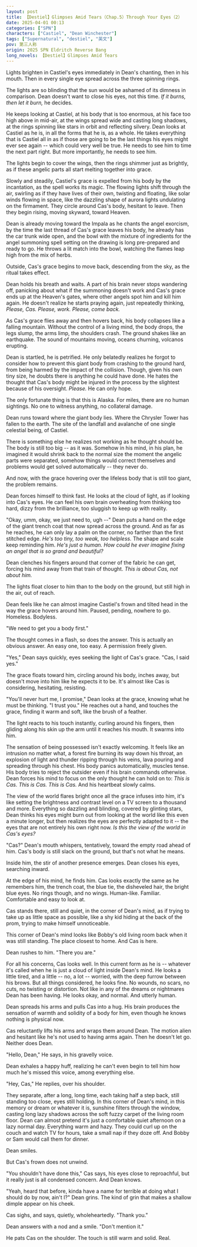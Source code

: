 ```yaml
---
layout: post
title: 【Destiel】Glimpses Amid Tears（Chap.5）Through Your Eyes（2）
date: 2025-04-01 00:13
categories: ["SPN"]
characters: ["Castiel", "Dean Winchester"]
tags: ["Supernatural", "destiel", "英文"]
pov: 第三人称
origin: 2025 SPN Eldritch Reverse Bang
long_novels: 【Destiel】Glimpses Amid Tears
---
```


Lights brighten in Castiel's eyes immediately in Dean's chanting, then in his mouth. Then in every single eye spread across the three spinning rings.

The lights are so blinding that the sun would be ashamed of its dimness in comparison. Dean doesn't want to close his eyes, not this time. *If it burns, then let it burn,* he decides.

He keeps looking at Castiel, at his body that is too enormous, at his face too high above in mid-air, at the wings spread wide and casting long shadows, at the rings spinning like stars in orbit and reflecting silvery. Dean looks at Castiel as he is, in all the forms that he is, as a whole. He takes everything that is Castiel all in as if those are going to be the last things his eyes might ever see again -- which could very well be true. He needs to see him to time the next part right. But more importantly, he needs to see him.

The lights begin to cover the wings, then the rings shimmer just as brightly, as if these angelic parts all start melting together into grace.

Slowly and steadily, Castiel's grace is expelled from his body by the incantation, as the spell works its magic. The flowing lights shift through the air, swirling as if they have lives of their own, twisting and floating, like solar winds flowing in space, like the dazzling shape of aurora lights undulating on the firmament. They circle around Cas's body, hesitant to leave. Then they begin rising, moving skyward, toward Heaven.

Dean is already moving toward the Impala as he chants the angel exorcism, by the time the last thread of Cas's grace leaves his body, he already has the car trunk wide open, and the bowl with the mixture of ingredients for the angel summoning spell setting on the drawing is long pre-prepared and ready to go. He throws a lit match into the bowl, watching the flames leap high from the mix of herbs.

Outside, Cas's grace begins to move back, descending from the sky, as the ritual takes effect.

Dean holds his breath and waits. A part of his brain never stops wandering off, panicking about what if the summoning doesn't work and Cas's grace ends up at the Heaven's gates, where other angels spot him and kill him again. He doesn't realize he starts praying again, just repeatedly thinking, *Please, Cas. Please, work. Please, come back.*

As Cas's grace flies away and then hovers back, his body collapses like a falling mountain. Without the control of a living mind, the body drops, the legs slump, the arms limp, the shoulders crash. The ground shakes like an earthquake. The sound of mountains moving, oceans churning, volcanos erupting.

Dean is startled, he is petrified. He only belatedly realizes he forgot to consider how to prevent this giant body from crashing to the ground hard, from being harmed by the impact of the collision. Though, given his own tiny size, he doubts there is anything he could have done. He hates the thought that Cas's body might be injured in the process by the slightest because of his oversight. *Please.* He can only hope.

The only fortunate thing is that this is Alaska. For miles, there are no human sightings. No one to witness anything, no collateral damage.

Dean runs toward where the giant body lies. Where the Chrysler Tower has fallen to the earth. The site of the landfall and avalanche of one single celestial being, of Castiel.

There is something else he realizes not working as he thought should be. The body is still too big -- as it was. Somehow in his mind, in his plan, he imagined it would shrink back to the normal size the moment the angelic parts were separated, somehow things would correct themselves and problems would get solved automatically -- they never do.

And now, with the grace hovering over the lifeless body that is still too giant, the problem remains.

Dean forces himself to think fast. He looks at the cloud of light, as if looking into Cas's eyes. He can feel his own brain overheating from thinking too hard, dizzy from the brilliance, too sluggish to keep up with reality.

"Okay, umm, okay, we just need to, ugh --" Dean puts a hand on the edge of the giant trench coat that now spread across the ground. And as far as he reaches, he can only lay a palm on the corner, no farther than the first stitched edge. *He's too tiny, too weak, too helpless.* The shape and scale keep reminding him. *He's just a human. How could he ever imagine fixing an angel that is so grand and beautiful?*

Dean clenches his fingers around that corner of the fabric he can get, forcing his mind away from that train of thought. *This is about Cas, not about him.*

The lights float closer to him than to the body on the ground, but still high in the air, out of reach.

Dean feels like he can almost imagine Castiel's frown and tilted head in the way the grace hovers around him. Paused, pending, nowhere to go. Homeless. Bodyless.

"We need to get you a body first."

The thought comes in a flash, so does the answer. This is actually an obvious answer. An easy one, too easy. A permission freely given.

"Yes," Dean says quickly, eyes seeking the light of Cas's grace. "Cas, I said yes."

The grace floats toward him, circling around his body, inches away, but doesn't move into him like he expects it to be. It's almost like Cas is considering, hesitating, resisting.

"You'll never hurt me, I promise," Dean looks at the grace, knowing what he must be thinking. "I trust you." He reaches out a hand, and touches the grace, finding it warm and soft, like the brush of a feather.

The light reacts to his touch instantly, curling around his fingers, then gliding along his skin up the arm until it reaches his mouth. It swarms into him.

The sensation of being possessed isn't exactly welcoming. It feels like an intrusion no matter what, a forest fire burning its way down his throat, an explosion of light and thunder ripping through his veins, lava pouring and spreading through his chest. His body panics automatically, muscles tense. His body tries to reject the outsider even if his brain commands otherwise. Dean forces his mind to focus on the only thought he can hold on to: *This is Cas. This is Cas. This is Cas.* And his heartbeat slowly calms.

The view of the world flares bright once all the grace infuses into him, it's like setting the brightness and contrast level on a TV screen to a thousand and more. Everything so dazzling and blinding, covered by glinting stars, Dean thinks his eyes might burn out from looking at the world like this even a minute longer, but then realizes the eyes are perfectly adapted to it -- the eyes that are not entirely his own right now. *Is this the view of the world in Cas's eyes?*

"Cas?" Dean's mouth whispers, tentatively, toward the empty road ahead of him. Cas's body is still slack on the ground, but that's not what he means.

Inside him, the stir of another presence emerges. Dean closes his eyes, searching inward.

At the edge of his mind, he finds him. Cas looks exactly the same as he remembers him, the trench coat, the blue tie, the disheveled hair, the bright blue eyes. No rings though, and no wings. Human-like. Familiar. Comfortable and easy to look at.

Cas stands there, still and quiet, in the corner of Dean's mind, as if trying to take up as little space as possible, like a shy kid hiding at the back of the prom, trying to make himself unnoticeable.

This corner of Dean's mind looks like Bobby's old living room back when it was still standing. The place closest to home. And Cas is here.

Dean rushes to him. "There you are."

For all his concerns, Cas looks well. In this current form as he is -- whatever it's called when he is just a cloud of light inside Dean's mind. He looks a little tired, and a little -- no, a lot -- worried, with the deep furrow between his brows. But all things considered, he looks fine. No wounds, no scars, no cuts, no twisting or distortion. Not like in any of the dreams or nightmares Dean has been having. He looks okay, and normal. And utterly human.

Dean spreads his arms and pulls Cas into a hug. His brain produces the sensation of warmth and solidity of a body for him, even though he knows nothing is physical now.

Cas reluctantly lifts his arms and wraps them around Dean. The motion alien and hesitant like he's not used to having arms again. Then he doesn't let go. Neither does Dean.

"Hello, Dean," He says, in his gravelly voice.

Dean exhales a happy huff, realizing he can't even begin to tell him how much he's missed this voice, among everything else.

"Hey, Cas," He replies, over his shoulder.

They separate, after a long, long time, each taking half a step back, still standing too close, eyes still holding. In this corner of Dean's mind, in this memory or dream or whatever it is, sunshine filters through the window, casting long lazy shadows across the soft fuzzy carpet of the living room floor. Dean can almost pretend it's just a comfortable quiet afternoon on a lazy normal day. Everything warm and hazy. They could curl up on the couch and watch TV for hours, take a small nap if they doze off. And Bobby or Sam would call them for dinner.

Dean smiles.

But Cas's frown does not unwind.

"You shouldn't have done this," Cas says, his eyes close to reproachful, but it really just is all condensed concern. And Dean knows.

"Yeah, heard that before, kinda have a name for terrible at doing what I should do by now, ain't I?" Dean grins. The kind of grin that makes a shallow dimple appear on his cheek.

Cas sighs, and says, quietly, wholeheartedly. "Thank you."

Dean answers with a nod and a smile. "Don't mention it."

He pats Cas on the shoulder. The touch is still warm and solid. Real.
